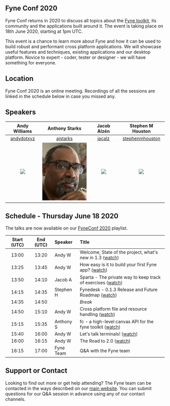 ## Fyne Conf 2020

Fyne Conf returns in 2020 to discuss all topics about the [Fyne toolkit](https://github.com/fyne-io/fyne), its community and the applications built around it.
The event is taking place on 18th June 2020, starting at 1pm UTC.

This event is a chance to learn more about Fyne and how it can be used
to build robust and performant cross platform applications.
We will showcase useful features and techniques, existing applications and our desktop platform.
Novice to expert - coder, tester or designer - we will have something for everyone.

## Location

Fyne Conf 2020 is an online meeting. Recordings of all the sessions are linked
in the schedule below in case you missed any.

## Speakers

| Andy Williams | Anthony Starks | Jacob Alzén | Stephen M Houston |
|:---:|:---:|:---:|:---:|
| [andydotxyz](https://twitter.com/andydotxyz) | [ajstarks](https://twitter.com/ajstarks) | [jacalz](https://github.com/jacalz) | [stephenmhouston](https://twitter.com/stephenmhouston) |
| ![](https://pbs.twimg.com/profile_images/1067518795055579136/hqSGJjXC_200x200.jpg) | ![](/assets/img/ajstarks.jpg) | <img src="https://avatars3.githubusercontent.com/u/25466657?s=460&u=fd19b488f28032c9c5cf15eaf08536441d56ad93&v=4" width="200" /> | ![](https://pbs.twimg.com/profile_images/911998357354168325/xnF4ZYT1_200x200.jpg) |

## Schedule - Thursday June 18 2020

The talks are now available on our [FyneConf 2020](https://www.youtube.com/playlist?list=PLjpijTpXl1_oqeLgMmAZE4l_2D7xtDzm0) playlist.

| Start (UTC) | End (UTC) | Speaker | Title |
|:---:|:---:|:---|:---|
| 13:00 | 13:20 | Andy W | Welcome, State of the project, what's new in 1.3 ([watch](https://youtu.be/0c2vsAiNxRk)) |
| 13:25 | 13:45 | Andy W | How easy is it to build your first Fyne app? ([watch](https://youtu.be/ZYtd6rjP0TM)) |
| 13:50 | 14:10 | Jacob A | Sparta - The private way to keep track of exercises ([watch](https://youtu.be/Ckyjgh5moTY)) |
| 14:15 | 14:35 | Stephen H | Fynedesk - 0.1.3 Release and Future Roadmap ([watch](https://youtu.be/7yIzRluMQP0)) |
| 14:35 | 14:50 | | *Break* |
| 14:50 | 15:10 | Andy W | Cross platform file and resource handling ([watch](https://youtu.be/qadrKxvM05g)) |
| 15:15 | 15:35 | Anthony S | fc - a high-level canvas API for the fyne toolkit ([watch](https://youtu.be/L848NRmIy8c)) |
| 15:40 | 16:00 | Andy W | Let's talk terminals! ([watch](https://youtu.be/yt9BydyZnYM)) |
| 16:00 | 16:15 | Andy W | The Road to 2.0 ([watch](https://youtu.be/Qe84tiEdFfs)) |
| 16:15 | 17:00 | Fyne Team | Q&A with the Fyne team |

## Support or Contact

Looking to find out more or get help attending? The Fyne team can be contacted
in the ways described on our [main website](https://fyne.io/#contact).
You can submit questions for our Q&A session in advance using any of our contact channels.

